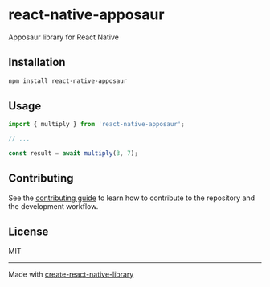 # react-native-apposaur

Apposaur library for React Native

## Installation

```sh
npm install react-native-apposaur
```

## Usage


```js
import { multiply } from 'react-native-apposaur';

// ...

const result = await multiply(3, 7);
```


## Contributing

See the [contributing guide](CONTRIBUTING.md) to learn how to contribute to the repository and the development workflow.

## License

MIT

---

Made with [create-react-native-library](https://github.com/callstack/react-native-builder-bob)
